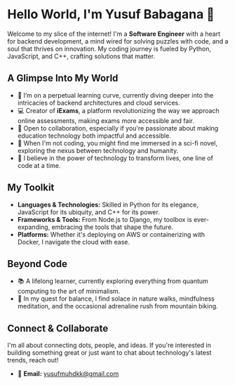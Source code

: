 # Hello World, I'm Yusuf Babagana 👋

Welcome to my slice of the internet! I'm a **Software Engineer** with a heart for backend development, a mind wired for solving puzzles with code, and a soul that thrives on innovation. My coding journey is fueled by Python, JavaScript, and C++, crafting solutions that matter.

## A Glimpse Into My World
- 🌱 I’m on a perpetual learning curve, currently diving deeper into the intricacies of backend architectures and cloud services.
- 💻 Creator of **iExams**, a platform revolutionizing the way we approach online assessments, making exams more accessible and fair.
- 🤝 Open to collaboration, especially if you're passionate about making education technology both impactful and accessible.
- 📘 When I'm not coding, you might find me immersed in a sci-fi novel, exploring the nexus between technology and humanity.
- 🚀 I believe in the power of technology to transform lives, one line of code at a time.

## My Toolkit
- **Languages & Technologies:** Skilled in Python for its elegance, JavaScript for its ubiquity, and C++ for its power.
- **Frameworks & Tools:** From Node.js to Django, my toolbox is ever-expanding, embracing the tools that shape the future.
- **Platforms:** Whether it's deploying on AWS or containerizing with Docker, I navigate the cloud with ease.

## Beyond Code
- 📚 A lifelong learner, currently exploring everything from quantum computing to the art of minimalism.
- 🌿 In my quest for balance, I find solace in nature walks, mindfulness meditation, and the occasional adrenaline rush from mountain biking.


## Connect & Collaborate
I'm all about connecting dots, people, and ideas. If you're interested in building something great or just want to chat about technology's latest trends, reach out!

- 📧 **Email:** [yusufmuhdkk@gmail.com](mailto:yusufmuhdkk@gmail.com)

